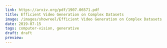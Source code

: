 ```yaml
---
link: https://arxiv.org/pdf/1907.06571.pdf
title: Efficient Video Generation on Complex Datasets
image: /images/showreel/Efficient Video Generation on Complex Datasets.jpg
date: 2019-07-15
tags: computer-vision, generative
draft: draft
preview:
---
```



